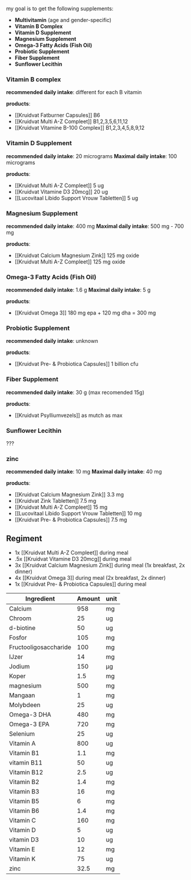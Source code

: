 my goal is to get the following supplements:

- **Multivitamin** (age and gender-specific)
- **Vitamin B Complex**
- **Vitamin D Supplement**
- **Magnesium Supplement**
- **Omega-3 Fatty Acids (Fish Oil)**
- **Probiotic Supplement**
- **Fiber Supplement**
- **Sunflower Lecithin**

### Vitamin B complex

**recommended daily intake**: different for each B vitamin

**products**:

- [[Kruidvat Fatburner Capsules]] B6
- [[Kruidvat Multi A-Z Compleet]] B1,2,3,5,6,11,12
- [[Kruidvat Vitamine B-100 Complex]] B1,2,3,4,5,8,9,12

### Vitamin D Supplement

**recommended daily intake**: 20 micrograms
**Maximal daily intake**: 100 micrograms

**products**:

- [[Kruidvat Multi A-Z Compleet]] 5 ug
- [[Kruidvat Vitamine D3 20mcg]] 20 ug
- [[Lucovitaal Libido Support Vrouw Tabletten]] 5 ug

### Magnesium Supplement

**recommended daily intake**: 400 mg
**Maximal daily intake**: 500 mg - 700 mg

**products**:

- [[Kruidvat Calcium Magnesium Zink]] 125 mg oxide
- [[Kruidvat Multi A-Z Compleet]] 125 mg oxide

### Omega-3 Fatty Acids (Fish Oil)

**recommended daily intake**: 1.6 g
**Maximal daily intake**: 5 g

**products**:

- [[Kruidvat Omega 3]] 180 mg epa + 120 mg dha = 300 mg

### Probiotic Supplement

**recommended daily intake**: unknown

**products**:

- [[Kruidvat Pre- & Probiotica Capsules]] 1 billion cfu

### Fiber Supplement

**recommended daily intake**: 30 g (max recomended 15g)

**products**:

- [[Kruidvat Psylliumvezels]] as mutch as max

### Sunflower Lecithin

???

### zinc

**recommended daily intake**: 10 mg
**Maximal daily intake**: 40 mg

**products**:

- [[Kruidvat Calcium Magnesium Zink]] 3.3 mg
- [[Kruidvat Zink Tabletten]] 7.5 mg
- [[Kruidvat Multi A-Z Compleet]] 15 mg
- [[Lucovitaal Libido Support Vrouw Tabletten]] 10 mg
- [[Kruidvat Pre- & Probiotica Capsules]] 7.5 mg

## Regiment

- 1x [[Kruidvat Multi A-Z Compleet]] during meal
- .5x [[Kruidvat Vitamine D3 20mcg]] during meal
- 3x [[Kruidvat Calcium Magnesium Zink]] during meal (1x breakfast, 2x dinner)
- 4x [[Kruidvat Omega 3]] during meal (2x breakfast, 2x dinner)
- 1x [[Kruidvat Pre- & Probiotica Capsules]] during meal

| Ingredient            | Amount | unit |
| --------------------- | ------ | ---- |
| Calcium               | 958    | mg   |
| Chroom                | 25     | ug   |
| d-biotine             | 50     | ug   |
| Fosfor                | 105    | mg   |
| Fructooligosaccharide | 100    | mg   |
| IJzer                 | 14     | mg   |
| Jodium                | 150    | μg   |
| Koper                 | 1.5    | mg   |
| magnesium             | 500    | mg   |
| Mangaan               | 1      | mg   |
| Molybdeen             | 25     | ug   |
| Omega-3 DHA           | 480    | mg   |
| Omega-3 EPA           | 720    | mg   |
| Selenium              | 25     | ug   |
| Vitamin A             | 800    | ug   |
| Vitamin B1            | 1.1    | mg   |
| vitamin B11           | 50     | ug   |
| Vitamin B12           | 2.5    | ug   |
| Vitamin B2            | 1.4    | mg   |
| Vitamin B3            | 16     | mg   |
| Vitamin B5            | 6      | mg   |
| Vitamin B6            | 1.4    | mg   |
| Vitamin C             | 160    | mg   |
| Vitamin D             | 5      | ug   |
| vitamin D3            | 10     | ug   |
| Vitamin E             | 12     | mg   |
| Vitamin K             | 75     | ug   |
| zinc                  | 32.5   | mg   |
 

